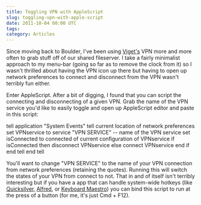 ```yaml
---
title: Toggling VPN with AppleScript
slug: toggling-vpn-with-apple-script
date: 2011-10-04 00:00 UTC
tags:
category: Articles
---
```


Since moving back to Boulder, I've been using [Viget's](http://www.viget.com) VPN more and more often to grab stuff off of our shared fileserver. I take a fairly minimalist approach to my menu-bar (going so far as to remove the clock from it) so I wasn't thrilled about having the VPN icon up there but having to open up network preferences to connect and disconnect from the VPN wasn't terribly fun either.

Enter AppleScript. After a bit of digging, I found that you can script the connecting and disconnecting of a given VPN. Grab the name of the VPN service you'd like to easily toggle and open up AppleScript editor and paste in this script:

tell application "System Events"
tell current location of network preferences
set VPNservice to service "VPN SERVICE" -- name of the VPN service
set isConnected to connected of current configuration of VPNservice
if isConnected then
disconnect VPNservice
else
connect VPNservice
end if
end tell
end tell

You'll want to change "VPN SERVICE" to the name of your VPN connection from network preferences (retaining the quotes). Running this will switch the states of your VPN from connect to not. That in and of itself isn't terribly interesting but if you have a app that can handle system-wide hotkeys (like [Quicksilver](http://www.qsapp.com), [Alfred](http://www.alfredapp.com/), or [Keyboard Maestro](http://www.keyboardmaestro.com/main/)) you can bind this script to run at the press of a button (for me, it's just Cmd + F12).
